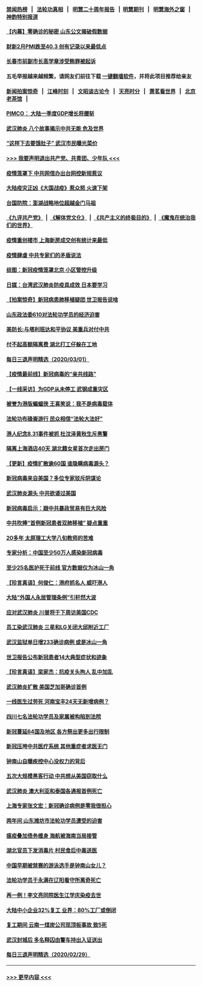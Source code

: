 #### [禁闻热榜](热点新闻.md?=0)  &nbsp;&nbsp;|&nbsp;&nbsp; [法轮功真相](https://github.com/gfw-breaker/truth/blob/master/README.md?=0) &nbsp;&nbsp;|&nbsp;&nbsp; [明慧二十周年报告](https://github.com/gfw-breaker/mh-reports/blob/master/README.md?=0) &nbsp;&nbsp;|&nbsp;&nbsp;[明慧期刊](https://github.com/gfw-breaker/mh-qikan) &nbsp;&nbsp;|&nbsp;&nbsp; [明慧海外之窗](https://github.com/gfw-breaker/mh-news/blob/master/README.md?=0) &nbsp;&nbsp;|&nbsp;&nbsp; [神韵特别报道](https://github.com/gfw-breaker/mh-news/blob/master/shenyun.md?=0)
#### [【内幕】零确诊的秘密 山东公文揭破假数据](../pages/nsc413/n11903914.md?t=03022031) 
#### [财新2月PMI跌至40.3 创有记录以来最低点](../pages/nsc413/n11909490.md?t=03022031) 
#### [长春市前副市长高学章涉受贿罪被起诉](../pages/nsc413/n11909042.md?t=03022031) 
#### 五毛举报越来越频繁，请网友们前往下载 [一键翻墙软件](https://github.com/gfw-breaker/ssr-accounts)，并将此项目推荐给亲友
#### [新闻拍案惊奇](https://github.com/gfw-breaker/banned-news/blob/master/pages/link4.md) &nbsp;&nbsp;|&nbsp;&nbsp; [江峰时刻](https://github.com/gfw-breaker/banned-news/blob/master/pages/link4.md) &nbsp;&nbsp;|&nbsp;&nbsp; [文昭谈古论今](https://github.com/gfw-breaker/banned-news/blob/master/pages/link4.md) &nbsp;&nbsp;|&nbsp;&nbsp; [天亮时分](https://github.com/gfw-breaker/banned-news/blob/master/pages/link4.md) &nbsp;&nbsp;|&nbsp;&nbsp; [萧茗看世界](https://github.com/gfw-breaker/banned-news/blob/master/pages/link4.md) &nbsp;&nbsp;|&nbsp;&nbsp; [北京老茶馆](https://github.com/gfw-breaker/banned-news/blob/master/pages/link4.md) &nbsp;&nbsp;|&nbsp;&nbsp; 
#### [PIMCO： 大陆一季度GDP增长将腰斩](../pages/nsc413/n11908780.md?t=03022031) 
#### [武汉肺炎 八个故事揭示中共无能 危及世界](../pages/nsc413/n11888055.md?t=03022031) 
#### [“这样下去要饿肚子” 武汉市民曝光菜价](../pages/nsc413/n11908526.md?t=03022031) 
#### [>>> 我要声明退出共产党、共青团、少年队 <<<](https://github.com/begood0513/goodnews/blob/master/quit/letter.md) 
#### [疫情笼罩下 中共网信办出台网控新规惹议](../pages/nsc413/n11908545.md?t=03022031) 
#### [大陆疫灾正凶《大国战疫》惹众怒 火速下架](../pages/nsc413/n11908714.md?t=03022031) 
#### [台国防院：澎湖战略地位超越金门马祖](../pages/nsc413/n11908715.md?t=03022031) 
#### [《九评共产党》](https://github.com/begood0513/9ping.md/blob/master/README.md) &nbsp;|&nbsp; [《解体党文化》](../../../../jtdwh.md/blob/master/README.md)  &nbsp;|&nbsp; [《共产主义的终极目的》](../../../../gczydzjmd.md/blob/master/README.md) &nbsp;|&nbsp; [《魔鬼在统治我们的世界》](../../../../mgztzwmdsj.md/blob/master/README.md) 
#### [疫情重创楼市 上海新房成交创有统计来最低](../pages/nsc413/n11907827.md?t=03022031) 
#### [疫情肆虐 中共专家们的矛盾说法](../pages/nsc413/n11901914.md?t=03022031) 
#### [组图：新冠疫情笼罩北京 小区管控升级](../pages/nsc413/n11905532.md?t=03022031) 
#### [日媒：台湾武汉肺炎防疫具成效 日本要学习](../pages/nsc413/n11908930.md?t=03022031) 
#### [【拍案惊奇】新冠病患肺移植疑团 世卫报告说啥](../pages/nsc413/n11907972.md?t=03022031) 
#### [山东政法委610对法轮功学员的经济迫害](../pages/nsc413/n11907366.md?t=03022031) 
#### [美防长:与塔利班达和平协议 美重兵对付中共](../pages/nsc413/n11908366.md?t=03022031) 
#### [付不起高额隔离费 湖北打工仔躲在工地](../pages/nsc413/n11907139.md?t=03022031) 
#### [每日三退声明精选（2020/03/01）](../pages/nsc413/n11908451.md?t=03022031) 
#### [【疫情最前线】新冠病毒的“亲共线路”](../pages/nsc413/n11907734.md?t=03022031) 
#### [【一线采访】为GDP从未停工 武钢成重灾区](../pages/nsc413/n11907787.md?t=03022031) 
#### [被誉为港版蝙蝠侠 王喜笑说：我不是病毒载体](../pages/nsc413/n11907724.md?t=03022031) 
#### [法轮功布碌崙游行 民众相信“法轮大法好”](../pages/nsc413/n11907645.md?t=03022031) 
#### [港人纪念8.31事件被抓 杜汶泽黄秋生斥黑警](../pages/nsc413/n11907574.md?t=03022031) 
#### [隔离上海酒店40天 湖北籍女星首次走出房门](../pages/nsc413/n11907453.md?t=03022031) 
#### [【更新】疫情扩散逾60国 谁隐瞒病毒源头？](../pages/nsc413/n11890652.md?t=03022031) 
#### [新冠病毒来自美国？多位专家驳斥阴谋论](../pages/nsc413/n11907805.md?t=03022031) 
#### [武汉肺炎源头 中共欲诿过美国](../pages/nsc413/n11907665.md?t=03022031) 
#### [新冠病毒启示：跟中共暴政贸易有巨大风险](../pages/nsc413/n11907718.md?t=03022031) 
#### [中共吹捧“首例新冠患者双肺移植” 疑点重重](../pages/nsc413/n11907615.md?t=03022031) 
#### [20多年 太原理工大学八旬教师的苦难](../pages/nsc413/n11907003.md?t=03022031) 
#### [专家分析：中国至少50万人感染新冠病毒](../pages/nsc413/n11907619.md?t=03022031) 
#### [至少25名医护死于前线 官方数据仅为冰山一角](../pages/nsc413/n11907479.md?t=03022031) 
#### [【珍言真语】何俊仁：港府抓名人 威吓港人](../pages/nsc413/n11907561.md?t=03022031) 
#### [大陆“外国人永居管理条例”引轩然大波](../pages/nsc413/n11907540.md?t=03022031) 
#### [应对武汉肺炎 川普将于下周访美国CDC](../pages/nsc413/n11907493.md?t=03022031) 
#### [员工染武汉肺炎 三星和LG关闭大邱附近工厂](../pages/nsc413/n11907471.md?t=03022031) 
#### [武汉监狱单日增233确诊病例 或是冰山一角](../pages/nsc413/n11907360.md?t=03022031) 
#### [世卫报告公布新冠患者14大典型症状和迹象](../pages/nsc413/n11907472.md?t=03022031) 
#### [【珍言真语】梁家杰：抗疫关头拘人 乱中加乱](../pages/nsc413/n11907444.md?t=03022031) 
#### [武汉肺炎扩散 美国芝加哥确诊首例](../pages/nsc413/n11907347.md?t=03022031) 
#### [一线医生过劳死 河南宝丰24天无新增病例？](../pages/nsc413/n11907430.md?t=03022031) 
#### [四川七名法轮功学员及家属被构陷到法院](../pages/nsc413/n11907214.md?t=03022031) 
#### [新冠蔓延64国及地区 各方祭出更多出行限制](../pages/nsc413/n11907227.md?t=03022031) 
#### [新冠压垮中共医疗系统 其他重症者求医无门](../pages/nsc413/n11905283.md?t=03022031) 
#### [钟南山自曝疾控中心没权力的背后](../pages/nsc413/n11903401.md?t=03022031) 
#### [五次大规模黑客行动 中共想从美国窃取什么](../pages/nsc413/n11899124.md?t=03022031) 
#### [武汉肺炎 澳大利亚和泰国各通报首例死亡](../pages/nsc413/n11906995.md?t=03022031) 
#### [上海专家张文宏：新冠确诊病例是零我很担心](../pages/nsc413/n11906935.md?t=03022031) 
#### [两年间 山东潍坊市法轮功学员遭受的迫害](../pages/nsc413/n11902878.md?t=03022031) 
#### [瘟疫叠加债务缠身 海航被海南当局接管](../pages/nsc413/n11906466.md?t=03022031) 
#### [湖北官员下发消毒片 村民食后中毒送医](../pages/nsc413/n11906520.md?t=03022031) 
#### [中国早期被禁赛的游泳选手是钟南山女儿？](../pages/nsc413/n11906532.md?t=03022031) 
#### [法轮功学员于永满在辽阳看守所离奇死亡](../pages/nsc413/n11906047.md?t=03022031) 
#### [再一例！李文亮同院医生江学庆染疫去世](../pages/nsc413/n11906396.md?t=03022031) 
#### [大陆中小企业32%复工 业界：80%工厂或倒闭](../pages/nsc413/n11906257.md?t=03022031) 
#### [复工期间 云南一煤炭公司现顶板事故 致5死](../pages/nsc413/n11903190.md?t=03022031) 
#### [武汉封城后 多名释囚由警车持出入证送出](../pages/nsc413/n11906273.md?t=03022031) 
#### [每日三退声明精选（2020/02/29）](../pages/nsc413/n11906228.md?t=03022031) 

----
#### [ >>> 更早内容 <<< ](../indexes/nsc413-earlier.md)
